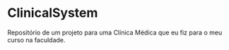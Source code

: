 # ClinicalSystem
 Repositório de um projeto para uma Clínica Médica que eu fiz para o meu curso na faculdade.
 
